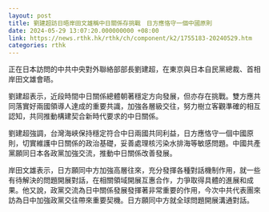 ```yaml
---
layout: post
title: 劉建超訪日晤岸田文雄稱中日關係存挑戰　日方應恪守一個中國原則
date: 2024-05-29 13:07:20.000000000 +08:00
link: https://news.rthk.hk/rthk/ch/component/k2/1755183-20240529.htm
categories: rthk
---
```


正在日本訪問的中共中央對外聯絡部部長劉建超，在東京與日本自民黨總裁、首相岸田文雄會晤。

劉建超表示，近段時間中日關係總體朝著穩定方向發展，但亦存在挑戰。雙方應共同落實好兩國領導人達成的重要共識，加強各層級交往，努力樹立客觀準確的相互認知，共同推動構建契合新時代要求的中日關係。

劉建超強調，台灣海峽保持穩定符合中日兩國共同利益，日方應恪守一個中國原則，切實維護中日關係的政治基礎，妥善處理核污染水排海等敏感問題。中國共產黨願同日本各政黨加強交流，推動中日關係改善發展。

岸田文雄表示，日方願同中方加強高層往來，充分發揮各種對話機制作用，就一些有待解決的問題開展對話，在相關領域開展互惠合作，力爭取得具體的進展和成果。他又說，政黨交流為日中關係發展發揮著非常重要的作用，今次中共代表團來訪為日中加強政黨交往帶來重要契機。日方願同中方就全球問題開展溝通對話。

